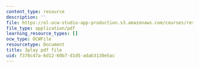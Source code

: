 ```yaml
---
content_type: resource
description: ''
file: https://ol-ocw-studio-app-production.s3.amazonaws.com/courses/res-8-007-cosmic-origin-of-the-chemical-elements-fall-2019/f370c47a6d1260b7d1d5adab3130e5ac_zqXBZ81bWOc.pdf
file_type: application/pdf
learning_resource_types: []
ocw_type: OCWFile
resourcetype: Document
title: 3play pdf file
uid: f370c47a-6d12-60b7-d1d5-adab3130e5ac
---
```

